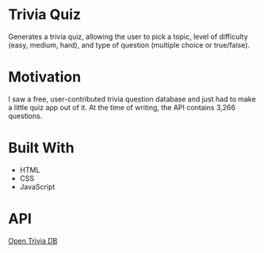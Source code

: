 # Trivia Quiz
Generates a trivia quiz, allowing the user to pick a topic, level of difficulty (easy, medium, hard), and type of question (multiple choice or true/false).

# Motivation
I saw a free, user-contributed trivia question database and just had to make a little quiz app out of it. At the time of writing, the API contains 3,266 questions.

# Built With
- HTML
- CSS
- JavaScript

# API
[Open Trivia DB](https://opentdb.com/)